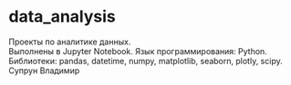 # data_analysis
Проекты по аналитике данных. <br>
Выполнены в Jupyter Notebook. Язык программирования: Python. 
Библиотеки: pandas, datetime, numpy, matplotlib, seaborn, plotly, scipy.
Супрун Владимир
